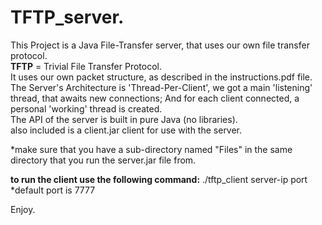 # TFTP_server. 
This Project is a Java File-Transfer server, that uses our own file transfer protocol.  
**TFTP** = Trivial File Transfer Protocol.  
It uses our own packet structure, as described in the instructions.pdf file.  
The Server's Architecture is 'Thread-Per-Client', we got a main 'listening' thread, that awaits new connections; And for each client connected, a personal 'working' thread is created.  
The API of the server is built in pure Java (no libraries).  
also included is a client.jar client for use with the server.  
  
*make sure that you have a sub-directory named "Files" in the same directory that you run the server.jar file from.

**to run the client use the following command:** ./tftp_client server-ip port
*default port is 7777
  
Enjoy.
	

